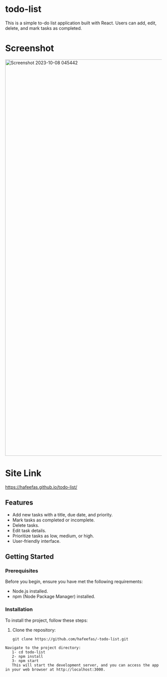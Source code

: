 # todo-list

This is a simple to-do list application built with React. Users can add, edit, delete, and mark tasks as completed.

# Screenshot

<img width="1276" alt="Screenshot 2023-10-08 045442" src="https://github.com/hafeefas/todo-list/assets/99234946/5a57913f-9140-4e22-9314-8f13f17a65f9">

# Site Link
https://hafeefas.github.io/todo-list/

## Features

- Add new tasks with a title, due date, and priority.
- Mark tasks as completed or incomplete.
- Delete tasks.
- Edit task details.
- Prioritize tasks as low, medium, or high.
- User-friendly interface.

## Getting Started

### Prerequisites

Before you begin, ensure you have met the following requirements:

- Node.js installed.
- npm (Node Package Manager) installed.

### Installation

To install the project, follow these steps:

1. Clone the repository:

   ```shell
   git clone https://github.com/hafeefas/-todo-list.git
```
Navigate to the project directory:
   1- cd todo-list
   2- npm install
   3- npm start
   This will start the development server, and you can access the app in your web browser at http://localhost:3000.
  ```
   
